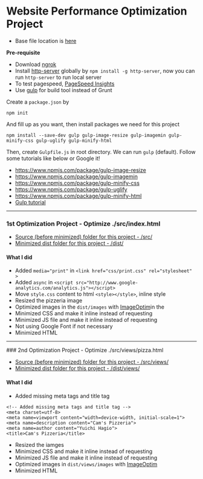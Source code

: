 # Website Performance Optimization Project

- Base file location is [here](https://github.com/udacity/frontend-nanodegree-mobile-portfolio)

**Pre-requisite**

- Download [ngrok](https://ngrok.com/download)
- Install [http-server](https://www.npmjs.com/package/http-server) globally by `npm install -g http-server`, now you can run `http-server` to run local server
- To test pagespeed, [PageSpeed Insights](https://developers.google.com/speed/pagespeed/insights/)
- Use [gulp](https://www.npmjs.com/package/gulp) for build tool instead of Grunt

Create a `package.json` by
```
npm init
```
And fill up as you want, then install packages we need for this project
```
npm install --save-dev gulp gulp-image-resize gulp-imagemin gulp-minify-css gulp-uglify gulp-minify-html
```
Then, create `Gulpfile.js` in root directory.
We can run `gulp` (default). Follow some tutorials like below or Google it!

- https://www.npmjs.com/package/gulp-image-resize
- https://www.npmjs.com/package/gulp-imagemin
- https://www.npmjs.com/package/gulp-minify-css
- https://www.npmjs.com/package/gulp-uglify
- https://www.npmjs.com/package/gulp-minify-html
- [Gulp tutorial](http://www.sitepoint.com/introduction-gulp-js/)
<hr />

### 1st Optimization Project - Optimize ./src/index.html

- [Source (before minimized) folder for this project - /src/]()
- [Minimized dist folder for this project - /dist/]()

#### What I did

- Added `media="print"` in `<link href="css/print.css" rel="stylesheet" >`
- Added `async` in `<script src="http://www.google-analytics.com/analytics.js"></script>`
- Move `style.css` content to html `<style></style>`, inline style
- Resized the pizzeria image
- Optimized images in the `dist/images` with [ImageOptim](https://imageoptim.com/)in the
- Minimized CSS and make it inline instead of requesting
- Minimized JS file and make it inline instead of requesting
- Not using Google Font if not necessary
- Minimized HTML


<hr />
### 2nd Optimization Project - Optimize ./src/views/pizza.html

- [Source (before minimized) folder for this project - /src/views/]()
- [Minimized dist folder for this project - /dist/views/]()

#### What I did
- Added missing meta tags and title tag
```
<!-- Added missing meta tags and title tag -->
<meta charset=utf-8>
<meta name=viewport content="width=device-width, initial-scale=1">
<meta name=description content="Cam's Pizzeria">
<meta name=author content="Yuichi Hagio">
<title>Cam's Pizzeria</title>
```
- Resized the iamges
- Minimized CSS and make it inline instead of requesting
- Minimized JS file and make it inline instead of requesting
- Optimized images in `dist/views/images` with [ImageOptim](https://imageoptim.com/)
- Minimized HTML
